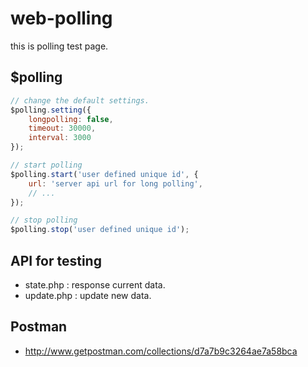 # web-polling

this is polling test page.

## $polling

```js
// change the default settings.
$polling.setting({
	longpolling: false,
	timeout: 30000,
	interval: 3000
});

// start polling
$polling.start('user defined unique id', {
	url: 'server api url for long polling',
	// ...
});

// stop polling
$polling.stop('user defined unique id');
```

## API for testing

- state.php : response current data.
- update.php : update new data.

## Postman

- http://www.getpostman.com/collections/d7a7b9c3264ae7a58bca
